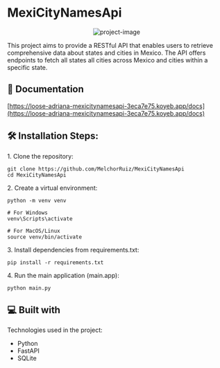 <h1 align="left" id="title">MexiCityNamesApi</h1>

<p align="center"><img src="https://socialify.git.ci/MelchorRuiz/MexiCityNamesApi/image?description=1&amp;language=1&amp;name=1&amp;owner=1&amp;theme=Auto" alt="project-image"></p>

<p id="description">This project aims to provide a RESTful API that enables users to retrieve comprehensive data about states and cities in Mexico. The API offers endpoints to fetch all states all cities across Mexico and cities within a specific state.</p>

<h2>📕 Documentation</h2>

[https://loose-adriana-mexicitynamesapi-3eca7e75.koyeb.app/docs](https://loose-adriana-mexicitynamesapi-3eca7e75.koyeb.app/docs)

<h2>🛠️ Installation Steps:</h2>

<p>1. Clone the repository:</p>

```
git clone https://github.com/MelchorRuiz/MexiCityNamesApi
cd MexiCityNamesApi
```

<p>2. Create a virtual environment:</p>

```
python -m venv venv

# For Windows
venv\Scripts\activate

# For MacOS/Linux
source venv/bin/activate
```

<p>3. Install dependencies from requirements.txt:</p>

```
pip install -r requirements.txt
```

<p>4. Run the main application (main.app):</p>

```
python main.py
```

  
  
<h2>💻 Built with</h2>

Technologies used in the project:

*   Python
*   FastAPI
*   SQLite
